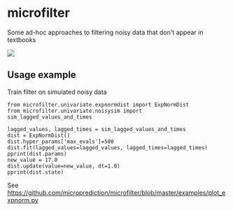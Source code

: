 # microfilter

Some ad-hoc approaches to filtering noisy data that don't appear in textbooks

![](https://i.imgur.com/b5fAtxr.png)

## Usage example

Train filter on simulated noisy data

    from microfilter.univariate.expnormdist import ExpNormDist
    from microfilter.univariate.noisysim import sim_lagged_values_and_times
    
    lagged_values, lagged_times = sim_lagged_values_and_times
    dist = ExpNormDist()
    dist.hyper_params['max_evals']=500
    dist.fit(lagged_values=lagged_values, lagged_times=lagged_times)
    pprint(dist.params) 
    new_value = 17.0
    dist.update(value=new_value, dt=1.0)
    pprint(dist.state) 
    
See https://github.com/microprediction/microfilter/blob/master/examples/plot_expnorm.py 
    
     
